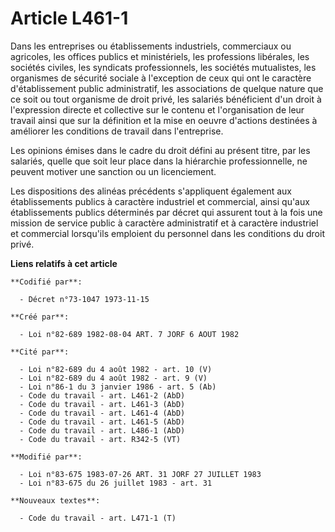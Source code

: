 # Article L461-1

Dans les entreprises ou établissements industriels, commerciaux ou agricoles, les offices publics et ministériels, les
professions libérales, les sociétés civiles, les syndicats professionnels, les sociétés mutualistes, les organismes de
sécurité sociale à l'exception de ceux qui ont le caractère d'établissement public administratif, les associations de quelque
nature que ce soit ou tout organisme de droit privé, les salariés bénéficient d'un droit à l'expression directe et collective
sur le contenu et l'organisation de leur travail ainsi que sur la définition et la mise en oeuvre d'actions destinées à
améliorer les conditions de travail dans l'entreprise.

Les opinions émises dans le cadre du droit défini au présent titre, par les salariés, quelle que soit leur place dans la
hiérarchie professionnelle, ne peuvent motiver une sanction ou un licenciement.

Les dispositions des alinéas précédents s'appliquent également aux établissements publics à caractère industriel et
commercial, ainsi qu'aux établissements publics déterminés par décret qui assurent tout à la fois une mission de service
public à caractère administratif et à caractère industriel et commercial lorsqu'ils emploient du personnel dans les
conditions du droit privé.

**Liens relatifs à cet article**

	**Codifié par**:

	  - Décret n°73-1047 1973-11-15

	**Créé par**:

	  - Loi n°82-689 1982-08-04 ART. 7 JORF 6 AOUT 1982

	**Cité par**:

	  - Loi n°82-689 du 4 août 1982 - art. 10 (V)
	  - Loi n°82-689 du 4 août 1982 - art. 9 (V)
	  - Loi n°86-1 du 3 janvier 1986 - art. 5 (Ab)
	  - Code du travail - art. L461-2 (AbD)
	  - Code du travail - art. L461-3 (AbD)
	  - Code du travail - art. L461-4 (AbD)
	  - Code du travail - art. L461-5 (AbD)
	  - Code du travail - art. L486-1 (AbD)
	  - Code du travail - art. R342-5 (VT)

	**Modifié par**:

	  - Loi n°83-675 1983-07-26 ART. 31 JORF 27 JUILLET 1983
	  - Loi n°83-675 du 26 juillet 1983 - art. 31

	**Nouveaux textes**:

	  - Code du travail - art. L471-1 (T)
